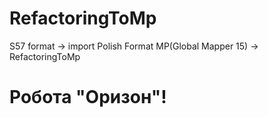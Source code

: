 # RefactoringToMp
S57 format -> import Polish Format MP(Global Mapper 15) -> RefactoringToMp
# Робота "Оризон"!
